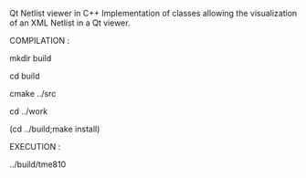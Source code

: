 Qt Netlist viewer in C++
Implementation of classes allowing the visualization of an XML Netlist in a Qt viewer.

  COMPILATION :

mkdir build

cd build

cmake ../src

cd ../work

(cd ../build;make install)


  EXECUTION :

../build/tme810
